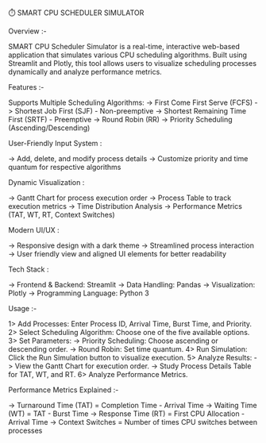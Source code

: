 ⏱️ SMART CPU SCHEDULER SIMULATOR

Overview :-

SMART CPU Scheduler Simulator is a real-time, interactive web-based application that simulates various CPU scheduling algorithms. Built using Streamlit and Plotly, this tool allows users to visualize scheduling processes dynamically and analyze performance metrics.

Features :-

Supports Multiple Scheduling Algorithms: 
  -> First Come First Serve (FCFS)
  -> Shortest Job First (SJF) - Non-preemptive
  -> Shortest Remaining Time First (SRTF) - Preemptive
  -> Round Robin (RR)
  -> Priority Scheduling (Ascending/Descending)

User-Friendly Input System :

  -> Add, delete, and modify process details
  -> Customize priority and time quantum for respective algorithms

Dynamic Visualization :

  -> Gantt Chart for process execution order
  -> Process Table to track execution metrics
  -> Time Distribution Analysis
  -> Performance Metrics (TAT, WT, RT, Context Switches)

Modern UI/UX :

  -> Responsive design with a dark theme
  -> Streamlined process interaction
  -> User friendly view and aligned UI elements for better readability

Tech Stack :

  -> Frontend & Backend: Streamlit
  -> Data Handling: Pandas
  -> Visualization: Plotly
  -> Programming Language: Python 3

Usage :-

1> Add Processes: Enter Process ID, Arrival Time, Burst Time, and Priority.
2> Select Scheduling Algorithm: Choose one of the five available options.
3> Set Parameters:
   -> Priority Scheduling: Choose ascending or descending order.
   -> Round Robin: Set time quantum.
4> Run Simulation: Click the Run Simulation button to visualize execution.
5> Analyze Results:
   -> View the Gantt Chart for execution order.
   -> Study Process Details Table for TAT, WT, and RT.
6> Analyze Performance Metrics.

Performance Metrics Explained :-

  -> Turnaround Time (TAT) = Completion Time - Arrival Time
  -> Waiting Time (WT) = TAT - Burst Time
  -> Response Time (RT) = First CPU Allocation - Arrival Time
  -> Context Switches = Number of times CPU switches between processes

